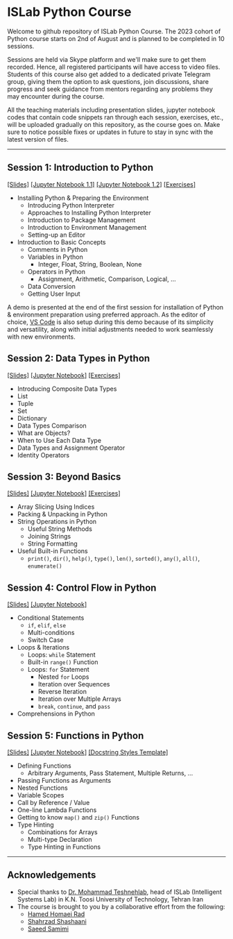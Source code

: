 # ISLab Python Course

Welcome to github repository of ISLab Python Course. The 2023 cohort of Python course starts on 2nd of August and is planned to be completed in 10 sessions.

Sessions are held via Skype platform and we'll make sure to get them recorded. Hence, all registered participants will have access to video files. Students of this course also get added to a dedicated private Telegram group, giving them the option to ask questions, join discussions, share progress and seek guidance from mentors regarding any problems they may encounter during the course.

All the teaching materials including presentation slides, jupyter notebook codes that contain code snippets ran through each session, exercises, etc., will be uploaded gradually on this repository, as the course goes on. Make sure to notice possible fixes or updates in future to stay in sync with the latest version of files.

---

## Session 1: Introduction to Python

[[Slides]](./01_introduction/01_slides.pdf) [[Jupyter Notebook 1.1]](./01_introduction/01.1_installing-python.ipynb) [[Jupyter Notebook 1.2]](./01_introduction/01.2_introduction-to-basic-concepts.ipynb) [[Exercises]](./01_introduction/01_exercises.ipynb)

- Installing Python & Preparing the Environment
  - Introducing Python Interpreter
  - Approaches to Installing Python Interpreter
  - Introduction to Package Management
  - Introduction to Environment Management
  - Setting-up an Editor
- Introduction to Basic Concepts
  - Comments in Python
  - Variables in Python
    - Integer, Float, String, Boolean, None
  - Operators in Python
    - Assignment, Arithmetic, Comparison, Logical, ...
  - Data Conversion
  - Getting User Input

A demo is presented at the end of the first session for installation of Python & environment preparation using preferred approach. As the editor of choice, [VS Code](https://code.visualstudio.com/) is also setup during this demo because of its simplicity and versatility, along with initial adjustments needed to work seamlessly with new environments.

## Session 2: Data Types in Python

[[Slides]](./02_data-types/02_slides.pdf) [[Jupyter Notebook]](./02_data-types/02_data-types-in-python.ipynb) [[Exercises]](./02_data-types/02_exercises.ipynb)

- Introducing Composite Data Types
- List
- Tuple
- Set
- Dictionary
- Data Types Comparison
- What are Objects?
- When to Use Each Data Type
- Data Types and Assignment Operator
- Identity Operators

## Session 3: Beyond Basics

[[Slides]](./‌03_beyond-basics/03_slides.pdf) [[Jupyter Notebook]](./‌03_beyond-basics/03_beyond-basics.ipynb) [[Exercises]](./‌03_beyond-basics/03_exercises.ipynb)

- Array Slicing Using Indices
- Packing & Unpacking in Python
- String Operations in Python
  - Useful String Methods
  - Joining Strings
  - String Formatting
- Useful Built-in Functions
  - `print()`, `dir()`, `help()`, `type()`, `len()`, `sorted()`, `any()`, `all()`, `enumerate()`

## Session 4: Control Flow in Python

[[Slides]](./04_control-flow/04_slides.pdf) [[Jupyter Notebook]](./04_control-flow/04_control-flow-in-python.ipynb)

- Conditional Statements
  - `if`, `elif`, `else`
  - Multi-conditions
  - Switch Case
- Loops & Iterations
  - Loops: `while` Statement
  - Built-in `range()` Function
  - Loops: `for` Statement
    - Nested `for` Loops
    - Iteration over Sequences
    - Reverse Iteration
    - Iteration over Multiple Arrays
    - `break`, `continue`, and `pass`
- Comprehensions in Python

## Session 5: Functions in Python

[[Slides]](./05_functions/05_slides.pdf) [[Jupyter Notebook]](./05_functions/05.1_functions-in-python.ipynb) [[Docstring Styles Template]](./05_functions/05.2_docstrings-template.py)

- Defining Functions
  - Arbitrary Arguments, Pass Statement, Multiple Returns, ...
- Passing Functions as Arguments
- Nested Functions
- Variable Scopes
- Call by Reference / Value
- One-line Lambda Functions
- Getting to know `map()` and `zip()` Functions
- Type Hinting
  - Combinations for Arrays
  - Multi-type Declaration
  - Type Hinting in Functions

---

## Acknowledgements

- Special thanks to [Dr. Mohammad Teshnehlab](mailto:teshnehlab@eetd.kntu.ac.ir), head of ISLab (Intelligent Systems Lab) in K.N. Toosi University of Technology, Tehran Iran
- The course is brought to you by a collaborative effort from the following:
  - [Hamed Homaei Rad](mailto:h.homaei@gmail.com)
  - [Shahrzad Shashaani](mailto:shahrzad.sh7798@gmail.com)
  - [Saeed Samimi](mailto:s.samimi@email.kntu.ac.ir)
